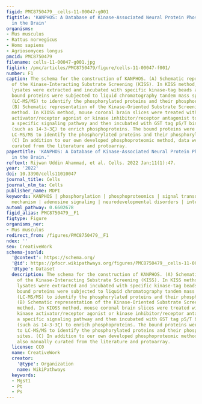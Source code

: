 ```yaml
---
figid: PMC8750479__cells-11-00047-g001
figtitle: 'KANPHOS: A Database of Kinase-Associated Neural Protein Phosphorylation
  in the Brain'
organisms:
- Mus musculus
- Rattus norvegicus
- Homo sapiens
- Agriosomyces longus
pmcid: PMC8750479
filename: cells-11-00047-g001.jpg
figlink: /pmc/articles/PMC8750479/figure/cells-11-00047-f001/
number: F1
caption: The schema for the construction of KANPHOS. (A) Schematic representation
  of the Kinase-Interacting Substrate Screening (KISS). In KISS method, rodent brain
  lysates were extracted and incubated with specific kinase-tag beads and ATP. The
  bound proteins were subjected to liquid chromatography tandem mass spectrometry
  (LC-MS/MS) to identify the phosphorylated proteins and their phosphorylation sites.
  (B) Schematic representation of the Kinase-Oriented Substrate Screening (KIOSS)
  method. In KIOSS method, mouse coronal brain slices were treated with specific kinase
  activator/receptor agonist or kinase inhibitor/receptor antagonist to stimulate
  a specific signaling pathway and then incubated with GST tag pS/T binding domain
  (such as 14-3-3ζ) to enrich phosphoproteins. The bound proteins were subjected to
  LC-MS/MS to identify the phosphorylated proteins and their phosphorylation sites.
  (C) In addition to our own developed phosphoproteomic method, data were also manually
  curated from the literature and protoarray.
papertitle: 'KANPHOS: A Database of Kinase-Associated Neural Protein Phosphorylation
  in the Brain.'
reftext: Rijwan Uddin Ahammad, et al. Cells. 2022 Jan;11(1):47.
year: '2022'
doi: 10.3390/cells11010047
journal_title: Cells
journal_nlm_ta: Cells
publisher_name: MDPI
keywords: KANPHOS | phosphorylation | phosphoproteomics | signal transduction | molecular
  mechanism | adenosine signaling | neurodevelopmental disorders | intellectual disability
automl_pathway: 0.6602678
figid_alias: PMC8750479__F1
figtype: Figure
organisms_ner:
- Mus musculus
redirect_from: /figures/PMC8750479__F1
ndex: ''
seo: CreativeWork
schema-jsonld:
  '@context': https://schema.org/
  '@id': https://pfocr.wikipathways.org/figures/PMC8750479__cells-11-00047-g001.html
  '@type': Dataset
  description: The schema for the construction of KANPHOS. (A) Schematic representation
    of the Kinase-Interacting Substrate Screening (KISS). In KISS method, rodent brain
    lysates were extracted and incubated with specific kinase-tag beads and ATP. The
    bound proteins were subjected to liquid chromatography tandem mass spectrometry
    (LC-MS/MS) to identify the phosphorylated proteins and their phosphorylation sites.
    (B) Schematic representation of the Kinase-Oriented Substrate Screening (KIOSS)
    method. In KIOSS method, mouse coronal brain slices were treated with specific
    kinase activator/receptor agonist or kinase inhibitor/receptor antagonist to stimulate
    a specific signaling pathway and then incubated with GST tag pS/T binding domain
    (such as 14-3-3ζ) to enrich phosphoproteins. The bound proteins were subjected
    to LC-MS/MS to identify the phosphorylated proteins and their phosphorylation
    sites. (C) In addition to our own developed phosphoproteomic method, data were
    also manually curated from the literature and protoarray.
  license: CC0
  name: CreativeWork
  creator:
    '@type': Organization
    name: WikiPathways
  keywords:
  - Mgst1
  - Pt
  - Ps
---
```

